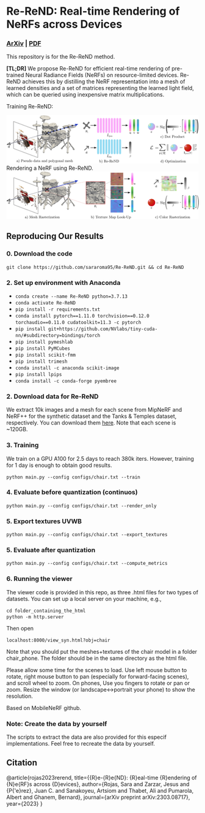 # Re-ReND: Real-time Rendering of NeRFs across Devices

### [ArXiv](https://arxiv.org/abs/2303.08717) | [PDF](https://arxiv.org/pdf/2303.08717.pdf) 

This repository is for the Re-ReND method.

**[TL;DR]** We propose Re-ReND for efficient real-time rendering of pre-trained Neural Radiance Fields (NeRFs) on resource-limited devices. Re-ReND achieves this by distilling the NeRF representation into a mesh of learned densities and a set of matrices representing the learned light field, which can be queried using inexpensive matrix multiplications.

Training Re-ReND:
<div align="center">
    <a><img src="figs/Training.png"  width="700" ></a>
</div>
Rendering a NeRF using Re-ReND. 
<div align="center">
    <a><img src="figs/Rendering.png"  width="700" ></a>
</div>

## Reproducing Our Results
### 0. Download the code
```
git clone https://github.com/sararoma95/Re-ReND.git && cd Re-ReND
```
### 2. Set up environment with Anaconda
- `conda create --name Re-ReND python=3.7.13`
- `conda activate Re-ReND`
- `pip install -r requirements.txt` 
- `conda install pytorch==1.11.0 torchvision==0.12.0 torchaudio==0.11.0 cudatoolkit=11.3 -c pytorch`
- `pip install git+https://github.com/NVlabs/tiny-cuda-nn/#subdirectory=bindings/torch`
- `pip install pymeshlab`
- `pip install PyMCubes`
- `pip install scikit-fmm`
- `pip install trimesh`
- `conda install -c anaconda scikit-image`
- `pip install lpips`
- `conda install -c conda-forge pyembree`

### 2. Download data for Re-ReND
We extract 10k images and a mesh for each scene from MipNeRF and NeRF++ for the synthetic dataset and the Tanks & Temples dataset, respectively.
You can download them [here](https://drive.google.com/drive/folders/1FZPRaU7w9S0aaBSUpyYHUUeHTJ68gJqD?usp=share_link).
Note that each scene is ~120GB.

### 3. Training

We train on a GPU A100 for 2.5 days to reach 380k iters. However, training for 1 day is enough to obtain good results. 

```
python main.py --config configs/chair.txt --train
```
### 4. Evaluate before quantization (continuos)
```
python main.py --config configs/chair.txt --render_only
```
### 5. Export textures UVWB
```
python main.py --config configs/chair.txt --export_textures
```
### 5. Evaluate after quantization 
```
python main.py --config configs/chair.txt --compute_metrics
```
### 6. Running the viewer
The viewer code is provided in this repo, as three .html files for two types of datasets.
You can set up a local server on your machine, e.g.,
```
cd folder_containing_the_html
python -m http.server
```
Then open
```
localhost:8000/view_syn.html?obj=chair
```
Note that you should put the meshes+textures of the chair model in a folder chair_phone. The folder should be in the same directory as the html file.

Please allow some time for the scenes to load. Use left mouse button to rotate, right mouse button to pan (especially for forward-facing scenes), and scroll wheel to zoom. On phones, Use you fingers to rotate or pan or zoom. Resize the window (or landscape<->portrait your phone) to show the resolution.

Based on MobileNeRF github.

### Note: Create the data by yourself
The scripts to extract the data are also provided for this especif implementations. Feel free to recreate the data by yourself.

## Citation
@article{rojas2023rerend,
  title={{R}e-{R}e{ND}: {R}eal-time {R}endering of {N}e{RF}s across {D}evices},
  author={Rojas, Sara and Zarzar, Jesus and {P{\'e}rez}, Juan C. and Sanakoyeu, Artsiom and Thabet, Ali and Pumarola, Albert and Ghanem, Bernard},
  journal={arXiv preprint arXiv:2303.08717},
  year={2023}
}
